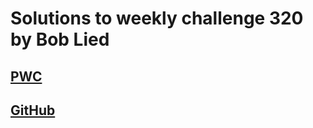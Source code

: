 # Solutions to weekly challenge 320 by Bob Lied

## [PWC](https://perlweeklychallenge.org/blog/perl-weekly-challenge-320/)
## [GitHub](https://github.com/boblied/perlweeklychallenge-club/tree/master/challenge-320/bob-lied)
